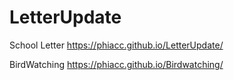 # LetterUpdate
School Letter 
https://phiacc.github.io/LetterUpdate/


BirdWatching 
https://phiacc.github.io/Birdwatching/
